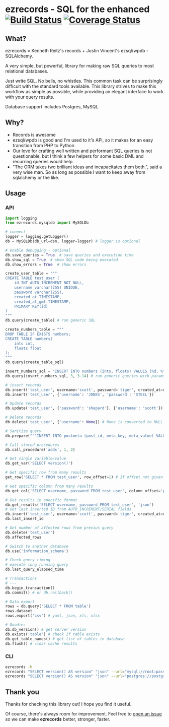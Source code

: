 # ezrecords - SQL for the enhanced [![Build Status](https://travis-ci.org/dareenzo/ezrecords.svg?branch=master)](https://travis-ci.org/dareenzo/ezrecords) [![Coverage Status](https://coveralls.io/repos/github/dareenzo/ezrecords/badge.svg?branch=master)](https://coveralls.io/github/dareenzo/ezrecords?branch=master)

## What?

ezrecords = Kenneth Reitz's records + Justin Vincent's ezsql/wpdb - SQLAlchemy.

A very simple, but powerful, library for making raw SQL queries to most
relational databases.

Just write SQL. No bells, no whistles. This common task can be
surprisingly difficult with the standard tools available. This library
strives to make this workflow as simple as possible, while providing an
elegant interface to work with your query results.

Database support includes Postgres, MySQL.

## Why?

- Records is awesome
- ezsql/wpdb is good and I'm used to it's API, so it makes for an easy transition from PHP to Python
- Our love for crafting well written and performant SQL queries is not questionable, but I think a few helpers for some basic DML and recurring queries would help
- "The ORM takes two brilliant ideas and incapacitates them both.", said a very wise man. So as long as possible I want to keep away from sqlalchemy or the like.

## Usage

### API

```python
import logging
from ezrecords.mysqldb import MySQLDb

# connect
logger = logging.getLogger()
db = MySQLDb(db_url=dsn, logger=logger) # logger is optional

# enable debugging - optional
db.save_queries = True  # save queries and execution time
db.show_sql = True  # show SQL code being executed
db.show_errors = True  # show errors

create_user_table = """
CREATE TABLE test_user (
    id INT AUTO_INCREMENT NOT NULL,
    username varchar(255) UNIQUE,
    password varchar(255),
    created_at TIMESTAMP,
    created_at_gmt TIMESTAMP,
    PRIMARY KEY(id)
)
"""
db.query(create_table) # run generic SQL

create_numbers_table = """
DROP TABLE IF EXISTS numbers;
CREATE TABLE numbers(
    ints int,
    floats float
);
"""
db.query(create_table_sql)

insert_numbers_sql = "INSERT INTO numbers (ints, floats) VALUES (%d, %f)" # DB API only accepts %s, so we replace %d and %f by %s internally
db.query(insert_numbers_sql, 3, 3.14) # run generic queries with params

# insert records
db.insert('test_user', username='scott', password='tiger', created_at=datetime.datetime.now())
db.insert('test_user', {'username': 'JONES', 'password': 'STEEL'})

# Update records
db.update('test_user', {'password': 'shepard'}, {'username': 'scott'})

# Delete records
db.delete('test_user', {'username': None}) # None is converted to NULL

# Sanitize query
db.prepare("""INSERT INTO postmeta (post_id, meta_key, meta_value) VALUES ( '%d', "%s", %%s )')""", 10, "Harriet's Adages", "WordPress' database interface is like Sunday Morning: Easy.")

# Call stored procedures
db.call_procedure('adds', 1, 2)

# Get single variable/value
db.get_var('SELECT version()')

# Get specific row from many results
get_row('SELECT * FROM test_user', row_offset=1) # if offset not given the first row is returned

# Get specific column from many results
db.get_col('SELECT username, password FROM test_user', column_offset='password')  # offset can be numeric too

# Get results in specific format
db.get_results('SELECT username, password FROM test_user', 'json')
# Get last inserted ID from AUTO_INCREMENT/SERIAL fields
db.insert('test_user', username='scott', password='tiger', created_at=datetime.datetime.now())
db.last_insert_id

# Get number of affected rows from previus query
db.delete('test_user')
db.affected_rows

# Switch to another database
db.use('information_schema')

# Check query timing
# execute long running query
db.last_query_elapsed_time

# Transactions
# ---
db.begin_transaction()
db.commit() # or db.rollback()

# Data export
rows = db.query('SELECT * FROM table')
rows.dataset
rows.export('csv') # yaml, json, xls, xlsx

# Goodies
db.db_version() # get server version
db.exists('table') # check if table exists
db.get_table_names() # get list of tables in database
db.flush() # clear cache results
```

### CLI

```sh
ezrecords -h
ezrecords "SELECT version() AS version" "json" --url="mysql://root:passwd@127.0.0.1:3306/test"
ezrecords "SELECT version() AS version" "json" --url="postgres://postgres:passwd@127.0.0.1:5432/test"
```

## Thank you

Thanks for checking this library out! I hope you find it useful.

Of course, there's always room for improvement. Feel free to
[open an issue](/issues) so we can make **ezrecords** better, stronger,
faster.
